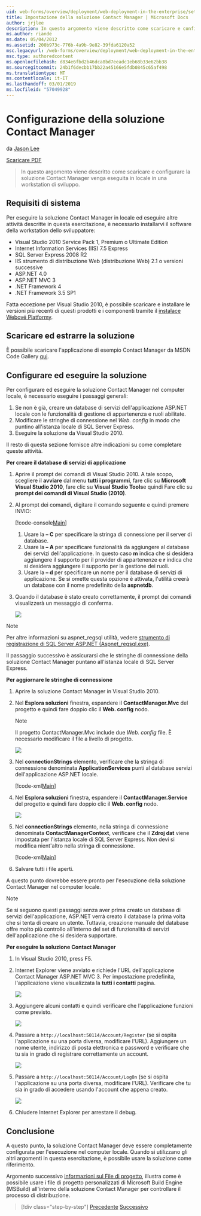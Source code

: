 ```yaml
---
uid: web-forms/overview/deployment/web-deployment-in-the-enterprise/setting-up-the-contact-manager-solution
title: Impostazione della soluzione Contact Manager | Microsoft Docs
author: jrjlee
description: In questo argomento viene descritto come scaricare e configurare la soluzione Contact Manager venga eseguita in locale in una workstation di sviluppo.
ms.author: riande
ms.date: 05/04/2012
ms.assetid: 200b973c-776b-4a9b-9e82-39fda6120a52
msc.legacyurl: /web-forms/overview/deployment/web-deployment-in-the-enterprise/setting-up-the-contact-manager-solution
msc.type: authoredcontent
ms.openlocfilehash: d834e6fbd2b46dca8bd7eeadc1eb68b33e62bb38
ms.sourcegitcommit: 24b1f6decbb17bb22a45166e5fdb0845c65af498
ms.translationtype: MT
ms.contentlocale: it-IT
ms.lasthandoff: 03/01/2019
ms.locfileid: "57049928"
---
```

<a name="setting-up-the-contact-manager-solution"></a>Configurazione della soluzione Contact Manager
====================
da [Jason Lee](https://github.com/jrjlee)

[Scaricare PDF](https://msdnshared.blob.core.windows.net/media/MSDNBlogsFS/prod.evol.blogs.msdn.com/CommunityServer.Blogs.Components.WeblogFiles/00/00/00/63/56/8130.DeployingWebAppsInEnterpriseScenarios.pdf)

> In questo argomento viene descritto come scaricare e configurare la soluzione Contact Manager venga eseguita in locale in una workstation di sviluppo.


## <a name="system-requirements"></a>Requisiti di sistema

Per eseguire la soluzione Contact Manager in locale ed eseguire altre attività descritte in questa esercitazione, è necessario installarvi il software della workstation dello sviluppatore:

- Visual Studio 2010 Service Pack 1, Premium o Ultimate Edition
- Internet Information Services (IIS) 7.5 Express
- SQL Server Express 2008 R2
- IIS strumento di distribuzione Web (distribuzione Web) 2.1 o versioni successive
- ASP.NET 4.0
- ASP.NET MVC 3
- .NET Framework 4
- .NET Framework 3.5 SP1

Fatta eccezione per Visual Studio 2010, è possibile scaricare e installare le versioni più recenti di questi prodotti e i componenti tramite il [instalace Webové Platformy](https://go.microsoft.com/?linkid=9805118).

## <a name="download-and-extract-the-solution"></a>Scaricare ed estrarre la soluzione

È possibile scaricare l'applicazione di esempio Contact Manager da MSDN Code Gallery [qui](https://code.msdn.microsoft.com/Deploying-Web-Applications-9d9093c0).

## <a name="configure-and-run-the-solution"></a>Configurare ed eseguire la soluzione

Per configurare ed eseguire la soluzione Contact Manager nel computer locale, è necessario eseguire i passaggi generali:

1. Se non è già, creare un database di servizi dell'applicazione ASP.NET locale con le funzionalità di gestione di appartenenza e ruoli abilitate.
2. Modificare le stringhe di connessione nel *Web. config* in modo che puntino all'istanza locale di SQL Server Express.
3. Eseguire la soluzione da Visual Studio 2010.

Il resto di questa sezione fornisce altre indicazioni su come completare queste attività.

**Per creare il database di servizi di applicazione**

1. Aprire il prompt dei comandi di Visual Studio 2010. A tale scopo, scegliere il **avviare** dal menu **tutti i programmi**, fare clic su **Microsoft Visual Studio 2010**, fare clic su **Visual Studio Tools**e quindi Fare clic su **prompt dei comandi di Visual Studio (2010)**.
2. Al prompt dei comandi, digitare il comando seguente e quindi premere INVIO:

    [!code-console[Main](setting-up-the-contact-manager-solution/samples/sample1.cmd)]

    1. Usare la **– C** per specificare la stringa di connessione per il server di database.
    2. Usare la **– A** per specificare funzionalità da aggiungere al database dei servizi dell'applicazione. In questo caso **m** indica che si desidera aggiungere il supporto per il provider di appartenenze e **r** indica che si desidera aggiungere il supporto per la gestione dei ruoli.
    3. Usare la **– d** per specificare un nome per il database di servizi di applicazione. Se si omette questa opzione è attivata, l'utilità creerà un database con il nome predefinito della **aspnetdb**.
3. Quando il database è stato creato correttamente, il prompt dei comandi visualizzerà un messaggio di conferma.

    ![](setting-up-the-contact-manager-solution/_static/image1.png)

> [!NOTE]
> Per altre informazioni su aspnet\_regsql utilità, vedere [strumento di registrazione di SQL Server ASP.NET (Aspnet\_regsql.exe)](https://msdn.microsoft.com/library/ms229862(v=vs.100).aspx).


Il passaggio successivo è assicurarsi che le stringhe di connessione della soluzione Contact Manager puntano all'istanza locale di SQL Server Express.

**Per aggiornare le stringhe di connessione**

1. Aprire la soluzione Contact Manager in Visual Studio 2010.
2. Nel **Esplora soluzioni** finestra, espandere il **ContactManager.Mvc** del progetto e quindi fare doppio clic il **Web. config** nodo.

    > [!NOTE]
    > Il progetto ContactManager.Mvc include due *Web. config* file. È necessario modificare il file a livello di progetto.

    ![](setting-up-the-contact-manager-solution/_static/image2.png)
3. Nel **connectionStrings** elemento, verificare che la stringa di connessione denominata **ApplicationServices** punti al database servizi dell'applicazione ASP.NET locale.

    [!code-xml[Main](setting-up-the-contact-manager-solution/samples/sample2.xml)]
4. Nel **Esplora soluzioni** finestra, espandere il **ContactManager.Service** del progetto e quindi fare doppio clic il **Web. config** nodo.

    ![](setting-up-the-contact-manager-solution/_static/image3.png)
5. Nel **connectionStrings** elemento, nella stringa di connessione denominata **ContactManagerContext**, verificare che il **Zdroj dat** viene impostata per l'istanza locale di SQL Server Express. Non devi si modifica nient'altro nella stringa di connessione.

    [!code-xml[Main](setting-up-the-contact-manager-solution/samples/sample3.xml)]
6. Salvare tutti i file aperti.

A questo punto dovrebbe essere pronto per l'esecuzione della soluzione Contact Manager nel computer locale.

> [!NOTE]
> Se si seguono questi passaggi senza aver prima creato un database di servizi dell'applicazione, ASP.NET verrà creato il database la prima volta che si tenta di creare un utente. Tuttavia, creazione manuale del database offre molto più controllo all'interno del set di funzionalità di servizi dell'applicazione che si desidera supportare.


**Per eseguire la soluzione Contact Manager**

1. In Visual Studio 2010, press F5.
2. Internet Explorer viene avviato e richiede l'URL dell'applicazione Contact Manager ASP.NET MVC 3. Per impostazione predefinita, l'applicazione viene visualizzata la **tutti i contatti** pagina.

    ![](setting-up-the-contact-manager-solution/_static/image4.png)
3. Aggiungere alcuni contatti e quindi verificare che l'applicazione funzioni come previsto.

    ![](setting-up-the-contact-manager-solution/_static/image5.png)
4. Passare a `http://localhost:50114/Account/Register` (se si ospita l'applicazione su una porta diversa, modificare l'URL). Aggiungere un nome utente, indirizzo di posta elettronica e password e verificare che tu sia in grado di registrare correttamente un account.

    ![](setting-up-the-contact-manager-solution/_static/image6.png)
5. Passare a `http://localhost:50114/Account/LogOn` (se si ospita l'applicazione su una porta diversa, modificare l'URL). Verificare che tu sia in grado di accedere usando l'account che appena creato.

    ![](setting-up-the-contact-manager-solution/_static/image7.png)
6. Chiudere Internet Explorer per arrestare il debug.

## <a name="conclusion"></a>Conclusione

A questo punto, la soluzione Contact Manager deve essere completamente configurata per l'esecuzione nel computer locale. Quando si utilizzano gli altri argomenti in questa esercitazione, è possibile usare la soluzione come riferimento.

Argomento successivo [informazioni sul File di progetto](understanding-the-project-file.md), illustra come è possibile usare i file di progetto personalizzati di Microsoft Build Engine (MSBuild) all'interno della soluzione Contact Manager per controllare il processo di distribuzione.

> [!div class="step-by-step"]
> [Precedente](the-contact-manager-solution.md)
> [Successivo](understanding-the-project-file.md)

